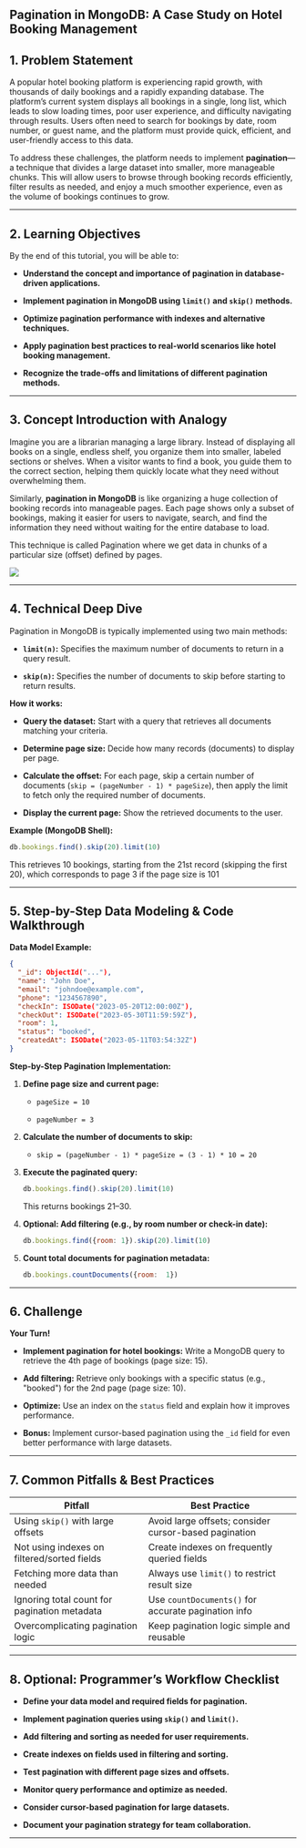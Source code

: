 ﻿## Pagination in MongoDB: A Case Study on Hotel Booking Management


## 1. Problem Statement

A popular hotel booking platform is experiencing rapid growth, with thousands of daily bookings and a rapidly expanding database. The platform’s current system displays all bookings in a single, long list, which leads to slow loading times, poor user experience, and difficulty navigating through results. Users often need to search for bookings by date, room number, or guest name, and the platform must provide quick, efficient, and user-friendly access to this data.

To address these challenges, the platform needs to implement **pagination**—a technique that divides a large dataset into smaller, more manageable chunks. This will allow users to browse through booking records efficiently, filter results as needed, and enjoy a much smoother experience, even as the volume of bookings continues to grow.

----------

## 2. Learning Objectives

By the end of this tutorial, you will be able to:

-   **Understand the concept and importance of pagination in database-driven applications.**
    
-   **Implement pagination in MongoDB using `limit()` and `skip()` methods.**
    
-   **Optimize pagination performance with indexes and alternative techniques.**
    
-   **Apply pagination best practices to real-world scenarios like hotel booking management.**
    
-   **Recognize the trade-offs and limitations of different pagination methods.**
    

----------

## 3. Concept Introduction with Analogy

Imagine you are a librarian managing a large library. Instead of displaying all books on a single, endless shelf, you organize them into smaller, labeled sections or shelves. When a visitor wants to find a book, you guide them to the correct section, helping them quickly locate what they need without overwhelming them.

Similarly, **pagination in MongoDB** is like organizing a huge collection of booking records into manageable pages. Each page shows only a subset of bookings, making it easier for users to navigate, search, and find the information they need without waiting for the entire database to load.

This technique is called Pagination where we get data in chunks of a particular size (offset) defined by pages.

![](https://miro.medium.com/v2/resize:fit:875/0*tdnpyjeaaq36eZGf.png)



----------

## 4. Technical Deep Dive

Pagination in MongoDB is typically implemented using two main methods:

-   **`limit(n)`:** Specifies the maximum number of documents to return in a query result.
    
-   **`skip(n)`:** Specifies the number of documents to skip before starting to return results.
    

**How it works:**

-   **Query the dataset:** Start with a query that retrieves all documents matching your criteria.
    
-   **Determine page size:** Decide how many records (documents) to display per page.
    
-   **Calculate the offset:** For each page, skip a certain number of documents (`skip = (pageNumber - 1) * pageSize`), then apply the limit to fetch only the required number of documents.
    
-   **Display the current page:** Show the retrieved documents to the user.
    

**Example (MongoDB Shell):**

```javascript
db.bookings.find().skip(20).limit(10)
```

This retrieves 10 bookings, starting from the 21st record (skipping the first 20), which corresponds to page 3 if the page size is 101

----------

## 5. Step-by-Step Data Modeling & Code Walkthrough

**Data Model Example:**

```json
{
  "_id": ObjectId("..."),
  "name": "John Doe",
  "email": "johndoe@example.com",
  "phone": "1234567890",
  "checkIn": ISODate("2023-05-20T12:00:00Z"),
  "checkOut": ISODate("2023-05-30T11:59:59Z"),
  "room": 1,
  "status": "booked",
  "createdAt": ISODate("2023-05-11T03:54:32Z")
}
```

**Step-by-Step Pagination Implementation:**

1.  **Define page size and current page:**
    
    -   `pageSize = 10`
        
    -   `pageNumber = 3`
        
2.  **Calculate the number of documents to skip:**
    
    -   `skip = (pageNumber - 1) * pageSize = (3 - 1) * 10 = 20`
        
3.  **Execute the paginated query:**
    
	   ```javascript
	   db.bookings.find().skip(20).limit(10)
	```    
    This returns bookings 21–30.
    
4.  **Optional: Add filtering (e.g., by room number or check-in date):**
    
	   ```javascript
	   db.bookings.find({room: 1}).skip(20).limit(10)
	   ```

    
5.  **Count total documents for pagination metadata:**
    
    ```javascript
    db.bookings.countDocuments({room:  1})
    ```

----------

## 6. Challenge

**Your Turn!**

-   **Implement pagination for hotel bookings:** Write a MongoDB query to retrieve the 4th page of bookings (page size: 15).
    
-   **Add filtering:** Retrieve only bookings with a specific status (e.g., "booked") for the 2nd page (page size: 10).
    
-   **Optimize:** Use an index on the `status` field and explain how it improves performance.
    
-   **Bonus:** Implement cursor-based pagination using the `_id` field for even better performance with large datasets.
    

----------

## 7. Common Pitfalls & Best Practices

| Pitfall                                      | Best Practice                                         |
|-----------------------------------------------|-------------------------------------------------------|
| Using `skip()` with large offsets             | Avoid large offsets; consider cursor-based pagination |
| Not using indexes on filtered/sorted fields   | Create indexes on frequently queried fields           |
| Fetching more data than needed                | Always use `limit()` to restrict result size          |
| Ignoring total count for pagination metadata  | Use `countDocuments()` for accurate pagination info   |
| Overcomplicating pagination logic             | Keep pagination logic simple and reusable             |


----------

## 8. Optional: Programmer’s Workflow Checklist

-   **Define your data model and required fields for pagination.**
    
-   **Implement pagination queries using `skip()` and `limit()`.**
    
-   **Add filtering and sorting as needed for user requirements.**
    
-   **Create indexes on fields used in filtering and sorting.**
    
-   **Test pagination with different page sizes and offsets.**
    
-   **Monitor query performance and optimize as needed.**
    
-   **Consider cursor-based pagination for large datasets.**
    
-   **Document your pagination strategy for team collaboration.**
    

----------

